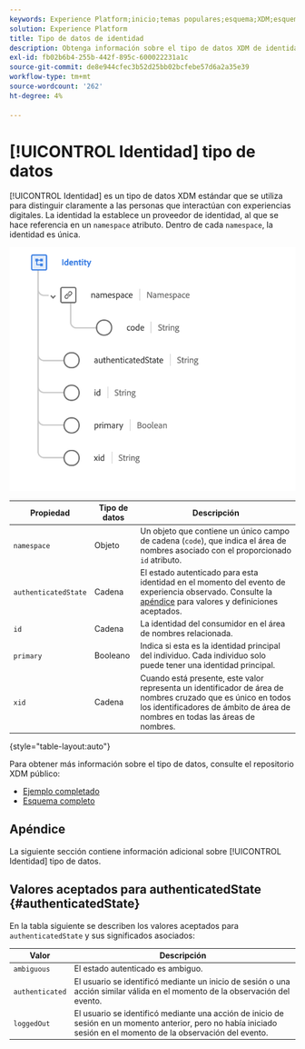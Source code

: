 ```yaml
---
keywords: Experience Platform;inicio;temas populares;esquema;XDM;esquemas;esquemas;identity;tipo de datos;tipo de datos;data-type;
solution: Experience Platform
title: Tipo de datos de identidad
description: Obtenga información sobre el tipo de datos XDM de identidad.
exl-id: fb02b6b4-255b-442f-895c-600022231a1c
source-git-commit: de8e944cfec3b52d25bb02bcfebe57d6a2a35e39
workflow-type: tm+mt
source-wordcount: '262'
ht-degree: 4%

---
```


# [!UICONTROL Identidad] tipo de datos

[!UICONTROL Identidad] es un tipo de datos XDM estándar que se utiliza para distinguir claramente a las personas que interactúan con experiencias digitales. La identidad la establece un proveedor de identidad, al que se hace referencia en un `namespace` atributo. Dentro de cada `namespace`, la identidad es única.

<img src="../images/data-types/identity.png" width="550" /><br />

| Propiedad | Tipo de datos | Descripción |
| --- | --- | --- |
| `namespace` | Objeto | Un objeto que contiene un único campo de cadena (`code`), que indica el área de nombres asociado con el proporcionado `id` atributo. |
| `authenticatedState` | Cadena | El estado autenticado para esta identidad en el momento del evento de experiencia observado. Consulte la [apéndice](#authenticatedState) para valores y definiciones aceptados. |
| `id` | Cadena | La identidad del consumidor en el área de nombres relacionada. |
| `primary` | Booleano | Indica si esta es la identidad principal del individuo. Cada individuo solo puede tener una identidad principal. |
| `xid` | Cadena | Cuando está presente, este valor representa un identificador de área de nombres cruzado que es único en todos los identificadores de ámbito de área de nombres en todas las áreas de nombres. |

{style="table-layout:auto"}

Para obtener más información sobre el tipo de datos, consulte el repositorio XDM público:

* [Ejemplo completado](https://github.com/adobe/xdm/blob/master/components/datatypes/identity.example.1.json)
* [Esquema completo](https://github.com/adobe/xdm/blob/master/components/datatypes/identity.schema.json)

## Apéndice

La siguiente sección contiene información adicional sobre [!UICONTROL Identidad] tipo de datos.

## Valores aceptados para authenticatedState {#authenticatedState}

En la tabla siguiente se describen los valores aceptados para `authenticatedState` y sus significados asociados:

| Valor | Descripción |
| --- | --- |
| `ambiguous` | El estado autenticado es ambiguo. |
| `authenticated` | El usuario se identificó mediante un inicio de sesión o una acción similar válida en el momento de la observación del evento. |
| `loggedOut` | El usuario se identificó mediante una acción de inicio de sesión en un momento anterior, pero no había iniciado sesión en el momento de la observación del evento. |
